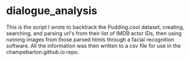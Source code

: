# dialogue_analysis
This is the script I wrote to backtrack the Pudding.cool dataset, creating, searching, and parsing url's from their list of IMDB actor IDs, then using running images from those parsed htmls through a facial recognition software. All the information was then written to a csv file for use in the champebarton.github.io repo.
